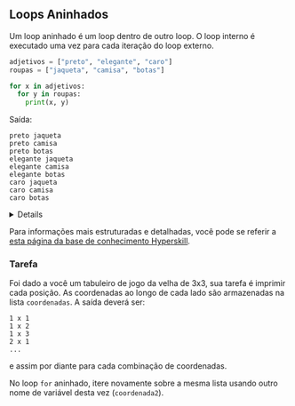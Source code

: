 ## Loops Aninhados

Um loop aninhado é um loop dentro de outro loop.
O loop interno é executado uma vez para cada iteração do loop externo.

```python
adjetivos = ["preto", "elegante", "caro"]
roupas = ["jaqueta", "camisa", "botas"]

for x in adjetivos:
  for y in roupas:
    print(x, y)
```
Saída:
```text
preto jaqueta
preto camisa
preto botas
elegante jaqueta
elegante camisa
elegante botas
caro jaqueta
caro camisa
caro botas
```
<details>

Note que qualquer tipo de loop pode ser aninhado dentro de outro loop. 
Por exemplo, um loop [`while`](course://Loops/While loop) (veja adiante) pode ser aninhado dentro de um loop `for`, ou vice-versa.
</details>

Para informações mais estruturadas e detalhadas, você pode se referir a [esta página da base de conhecimento Hyperskill](https://hyperskill.org/learn/step/6065#nested-loop?utm_source=jba&utm_medium=jba_courses_links).

### Tarefa
Foi dado a você um tabuleiro de jogo da velha de 3x3, sua tarefa é imprimir cada posição. As coordenadas ao longo de cada lado
são armazenadas na lista `coordenadas`. A saída deverá ser:
```text
1 x 1
1 x 2
1 x 3
2 x 1
...
```
e assim por diante para cada combinação de coordenadas.

<div class="hint">

No loop `for` aninhado, itere novamente sobre a mesma lista usando outro nome de variável
desta vez (`coordenada2`).
</div>